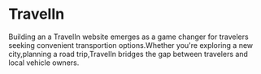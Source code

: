 # TravelIn
Building an a TravelIn website emerges as a game changer for travelers seeking convenient transportion options.Whether you're exploring a new city,planning a road trip,TravelIn bridges the gap between travelers and local vehicle owners.
